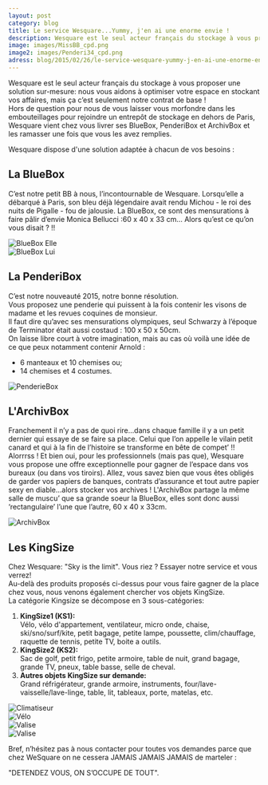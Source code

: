 ```yaml
---
layout: post
category: blog
title: Le service Wesquare...Yummy, j'en ai une enorme envie !
description: Wesquare est le seul acteur français du stockage à vous proposer une solution sur-mesure nous vous aidons à optimiser votre espace en stockant vos affaires, mais ça c’est seulement notre contrat de base...
image: images/MissBB_cpd.png
image2: images/Penderi34_cpd.png
adress: blog/2015/02/26/le-service-wesquare-yummy-j-en-ai-une-enorme-envie.html
---
```


<p>Wesquare est le seul acteur français du stockage à vous proposer une solution sur-mesure: nous vous aidons à optimiser votre espace en stockant vos affaires, mais ça c’est seulement notre contrat de base !
<br>Hors de question pour nous de vous laisser vous morfondre dans les embouteillages pour rejoindre un entrepôt de stockage en dehors de Paris, Wesquare vient chez vous livrer ses BlueBox, PenderiBox et ArchivBox et les ramasser une fois que vous les avez remplies.</p>
<p>Wesquare dispose d'une solution adaptée à chacun de vos besoins :</p>

<h2>La BlueBox</h2>
<p>C’est notre petit BB à nous, l’incontournable de Wesquare.
Lorsqu’elle a débarqué à Paris, son bleu déjà légendaire avait rendu Michou - le roi des nuits de Pigalle - fou de jalousie.
La BlueBox, ce sont des mensurations à faire pâlir d’envie Monica Bellucci :60 x 40 x 33 cm… Alors qu’est ce qu’on vous disait ? !!</p>


<div class="row">
<div class="col-md-6">
<div class="thumbnail">
  <img src="../../../../images/MissBB_cpd.png" class="img-responsive" alt="BlueBox Elle">
</div>
</div>
<div class="col-md-6">
<div class="thumbnail">
  <img src="../../../../images/MisterBB_cpd.png" class="img-responsive" alt="BlueBox Lui">
</div>
</div>
</div>

<h2>La PenderiBox</h2>
<p>C’est notre nouveauté 2015, notre bonne résolution.
<br>Vous proposez une penderie qui puissent à la fois contenir les visons de madame et les revues coquines de monsieur.
<br>Il faut dire qu’avec ses mensurations olympiques, seul Schwarzy à l’époque de Terminator était aussi costaud : 100 x 50 x 50cm.
<br>On laisse libre court à votre imagination, mais au cas où voilà une idée de ce que peux notamment contenir Arnold : </p>
<ul>
<li> 6 manteaux et 10 chemises ou;</li>
<li> 14 chemises et 4 costumes.</li>
</ul>

<div class="row">
<div class="col-md-6">
<div class="thumbnail">
  <img src="../../../../images/Penderie_cpd.png" class="img-responsive" alt="PenderieBox">
</div>
</div>
</div>


<h2>L'ArchivBox</h2>

<p>Franchement il n’y a pas de quoi rire…dans chaque famille il y a un petit dernier qui essaye de se faire sa place. Celui que l’on appelle le vilain petit canard et qui à la fin de l’histoire se transforme en bête de compet’ !! Alorrrss ! 
Et bien oui, pour les professionnels (mais pas que), Wesquare vous propose une offre exceptionnelle pour gagner de l’espace dans vos bureaux (ou dans vos tiroirs).
Allez, vous savez bien que vous êtes obligés de garder vos papiers de banques, contrats d’assurance et tout autre papier sexy en diable…alors stocker vos archives ! 
L'ArchivBox partage la même salle de muscu’ que sa grande soeur la BlueBox, elles sont donc aussi ‘rectangulaire’ l’une que l’autre, 60 x 40 x 33cm.</p>

<div class="row">
<div class="col-md-6">
<div class="thumbnail">
  <img src="../../../../images/Arch_cpd.png" class="img-responsive" alt="ArchivBox">
</div>
</div>
</div>

<h2>Les KingSize</h2>

<p>Chez Wesquare: "Sky is the limit". Vous riez ? Essayer notre service et vous verrez! 
<br>Au-delà des produits proposés ci-dessus pour vous faire gagner de la place chez vous, nous venons également chercher vos objets KingSize.
<br>La catégorie Kingsize se décompose en 3 sous-catégories:
<ol>
	<li><b>KingSize1 (KS1):</b>
	<br>Vélo, vélo d'appartement, ventilateur, micro onde, chaise, ski/sno/surf/kite, petit bagage, petite lampe, poussette, clim/chauffage, raquette de tennis, petite TV, boite a outils.</li>
	<li><b>KingSize2 (KS2):</b>
	<br>Sac de golf, petit frigo, petite armoire, table de nuit, grand bagage, grande TV, pneux, table basse, selle de cheval.</li>
	<li><b>Autres objets KingSize sur demande:</b>
    <br>Grand réfrigérateur, grande armoire, instruments, four/lave-vaisselle/lave-linge, table, lit, tableaux, porte, matelas, etc.</li>
</ol>
      
<div class="row">
<div class="col-md-6">
<div class="thumbnail">
  <img src="../../../../images/Clim_cpd.png" class="img-responsive" alt="Climatiseur">
</div>
</div>
<div class="col-md-6">
<div class="thumbnail">
  <img src="../../../../images/Velo_cpd.png" class="img-responsive" alt="Vélo">
</div>
</div>
</div>
<div class="row">
<div class="col-md-6">
<div class="thumbnail">
  <img src="../../../../images/Val_cpd.png" class="img-responsive" alt="Valise">
</div>
</div>
<div class="col-md-6">
<div class="thumbnail">
  <img src="../../../../images/VeloAppart_cpd.png" class="img-responsive" alt="Valise">
</div>
</div>
</div>




Bref, n’hésitez pas à nous contacter pour toutes vos demandes parce que chez WeSquare on ne cessera JAMAIS JAMAIS JAMAIS de marteler :

"DETENDEZ VOUS, ON S’OCCUPE DE TOUT".